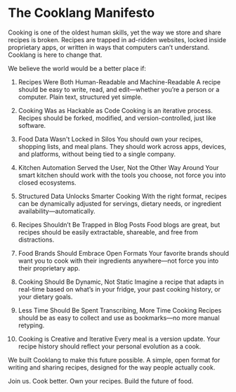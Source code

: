 # The Cooklang Manifesto

Cooking is one of the oldest human skills, yet the way we store and share recipes is broken. Recipes are trapped in ad-ridden websites, locked inside proprietary apps, or written in ways that computers can’t understand. Cooklang is here to change that.

We believe the world would be a better place if:

1. Recipes Were Both Human-Readable and Machine-Readable
A recipe should be easy to write, read, and edit—whether you’re a person or a computer. Plain text, structured yet simple.

2. Cooking Was as Hackable as Code
Cooking is an iterative process. Recipes should be forked, modified, and version-controlled, just like software.

3. Food Data Wasn't Locked in Silos
You should own your recipes, shopping lists, and meal plans. They should work across apps, devices, and platforms, without being tied to a single company.

4. Kitchen Automation Served the User, Not the Other Way Around
Your smart kitchen should work with the tools you choose, not force you into closed ecosystems.

5. Structured Data Unlocks Smarter Cooking
With the right format, recipes can be dynamically adjusted for servings, dietary needs, or ingredient availability—automatically.

6. Recipes Shouldn’t Be Trapped in Blog Posts
Food blogs are great, but recipes should be easily extractable, shareable, and free from distractions.

7. Food Brands Should Embrace Open Formats
Your favorite brands should want you to cook with their ingredients anywhere—not force you into their proprietary app.

8. Cooking Should Be Dynamic, Not Static
Imagine a recipe that adapts in real-time based on what’s in your fridge, your past cooking history, or your dietary goals.

9. Less Time Should Be Spent Transcribing, More Time Cooking
Recipes should be as easy to collect and use as bookmarks—no more manual retyping.

10. Cooking is Creative and Iterative
Every meal is a version update. Your recipe history should reflect your personal evolution as a cook.

We built Cooklang to make this future possible. A simple, open format for writing and sharing recipes, designed for the way people actually cook.

Join us. Cook better. Own your recipes. Build the future of food.
